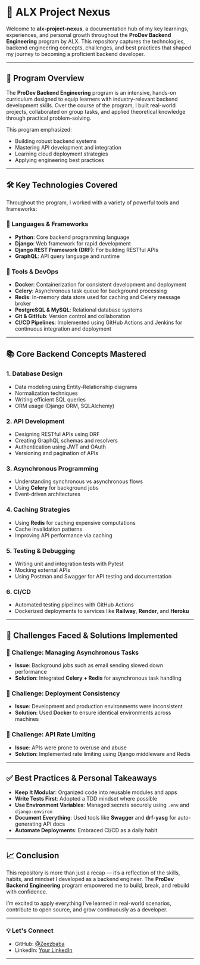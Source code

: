 # 📘 ALX Project Nexus

Welcome to **alx-project-nexus**, a documentation hub of my key learnings, experiences, and personal growth throughout the **ProDev Backend Engineering** program by ALX. This repository captures the technologies, backend engineering concepts, challenges, and best practices that shaped my journey to becoming a proficient backend developer.

---

## 🚀 Program Overview

The **ProDev Backend Engineering** program is an intensive, hands-on curriculum designed to equip learners with industry-relevant backend development skills. Over the course of the program, I built real-world projects, collaborated on group tasks, and applied theoretical knowledge through practical problem-solving.

This program emphasized:
- Building robust backend systems
- Mastering API development and integration
- Learning cloud deployment strategies
- Applying engineering best practices

---

## 🛠️ Key Technologies Covered

Throughout the program, I worked with a variety of powerful tools and frameworks:

### 🔹 Languages & Frameworks
- **Python**: Core backend programming language
- **Django**: Web framework for rapid development
- **Django REST Framework (DRF)**: For building RESTful APIs
- **GraphQL**: API query language and runtime

### 🔹 Tools & DevOps
- **Docker**: Containerization for consistent development and deployment
- **Celery**: Asynchronous task queue for background processing
- **Redis**: In-memory data store used for caching and Celery message broker
- **PostgreSQL & MySQL**: Relational database systems
- **Git & GitHub**: Version control and collaboration
- **CI/CD Pipelines**: Implemented using GitHub Actions and Jenkins for continuous integration and deployment

---

## 📚 Core Backend Concepts Mastered

### 1. **Database Design**
- Data modeling using Entity-Relationship diagrams
- Normalization techniques
- Writing efficient SQL queries
- ORM usage (Django ORM, SQLAlchemy)

### 2. **API Development**
- Designing RESTful APIs using DRF
- Creating GraphQL schemas and resolvers
- Authentication using JWT and OAuth
- Versioning and pagination of APIs

### 3. **Asynchronous Programming**
- Understanding synchronous vs asynchronous flows
- Using **Celery** for background jobs
- Event-driven architectures

### 4. **Caching Strategies**
- Using **Redis** for caching expensive computations
- Cache invalidation patterns
- Improving API performance via caching

### 5. **Testing & Debugging**
- Writing unit and integration tests with Pytest
- Mocking external APIs
- Using Postman and Swagger for API testing and documentation

### 6. **CI/CD**
- Automated testing pipelines with GitHub Actions
- Dockerized deployments to services like **Railway**, **Render**, and **Heroku**

---

## 🧠 Challenges Faced & Solutions Implemented

### 🔸 Challenge: Managing Asynchronous Tasks
- **Issue**: Background jobs such as email sending slowed down performance
- **Solution**: Integrated **Celery + Redis** for asynchronous task handling

### 🔸 Challenge: Deployment Consistency
- **Issue**: Development and production environments were inconsistent
- **Solution**: Used **Docker** to ensure identical environments across machines

### 🔸 Challenge: API Rate Limiting
- **Issue**: APIs were prone to overuse and abuse
- **Solution**: Implemented rate limiting using Django middleware and Redis

---

## ✅ Best Practices & Personal Takeaways

- **Keep It Modular**: Organized code into reusable modules and apps
- **Write Tests First**: Adopted a TDD mindset where possible
- **Use Environment Variables**: Managed secrets securely using `.env` and `django-environ`
- **Document Everything**: Used tools like **Swagger** and **drf-yasg** for auto-generating API docs
- **Automate Deployments**: Embraced CI/CD as a daily habit

---

## 📈 Conclusion

This repository is more than just a recap — it’s a reflection of the skills, habits, and mindset I developed as a backend engineer. The **ProDev Backend Engineering** program empowered me to build, break, and rebuild with confidence.

I’m excited to apply everything I’ve learned in real-world scenarios, contribute to open source, and grow continuously as a developer.

---

### 💡 Let's Connect
- GitHub: [@Zeezbaba](https://github.com/Zeezbaba)
- LinkedIn: [Your LinkedIn](https://www.linkedin.com/in/okeleji-azeez-3441a1251)

---

